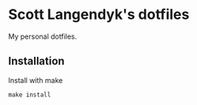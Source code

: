 # Scott Langendyk's dotfiles
My personal dotfiles.

## Installation
Install with make

```shell
make install
```
